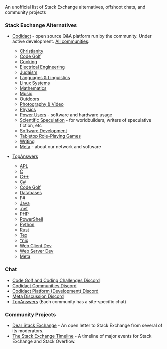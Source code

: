 An unofficial list of Stack Exchange alternatives, offshoot chats, and community projects

### Stack Exchange Alternatives

- [Codidact](https://codidact.org/) - open source Q&A platform run by the community.  Under active development.  [All communities](https://codidact.com/).
	- [Christianity](https://christianity.codidact.com/)
	- [Code Golf](https://codegolf.codidact.com/)
	- [Cooking](https://cooking.codidact.com/)
	- [Electrical Engineering](https://electrical.codidact.com/)
	- [Judaism](https://judaism.codidact.com/)
	- [Languages & Linguistics](https://languages.codidact.com/)
	- [Linux Systems](https://linux.codidact.com/)
	- [Mathematics](https://math.codidact.com/)
	- [Music](https://music.codidact.com/)
	- [Outdoors](https://outdoors.codidact.com/)
	- [Photography & Video](https://photography.codidact.com/)
	- [Physics](https://physics.codidact.com/)
	- [Power Users](https://powerusers.codidact.com/) - software and hardware usage
	- [Scientific Speculation](https://scientific-speculation.codidact.com/) - for worldbuilders, writers of speculative fiction, etc
	- [Software Development](https://software.codidact.com/)
	- [Tabletop Role-Playing Games](https://rpg.codidact.com/)
	- [Writing](https://writing.codidact.com/) 
	- [Meta](https://meta.codidact.com/) - about our network and software

- [TopAnswers](https://topanswers.xyz/)
	- [APL](https://topanswers.xyz/apl)
	- [C](https://topanswers.xyz/c)
	- [C++](https://topanswers.xyz/cplusplus)
	- [C#](https://topanswers.xyz/csharp)
	- [Code Golf](https://topanswers.xyz/codegolf)
	- [Databases](https://topanswers.xyz/databases)
	- [F#](https://topanswers.xyz/fsharp)
	- [Java](https://topanswers.xyz/java)
	- [.net](https://topanswers.xyz/dotnet)
	- [PHP](https://topanswers.xyz/php)
	- [PowerShell](https://topanswers.xyz/powershell)
	- [Python](https://topanswers.xyz/python)
	- [Rust](https://topanswers.xyz/rust)
	- [Tex](https://topanswers.xyz/tex)
	- [*nix](https://topanswers.xyz/nix)
	- [Web Client Dev](https://topanswers.xyz/web)
	- [Web Server Dev](https://topanswers.xyz/webserver)
	- [Meta](https://topanswers.xyz/meta)

### Chat

- [Code Golf and Coding Challenges Discord](https://discord.gg/WCxqfcR)
- [Codidact Communities Discord](https://discord.gg/bv2aaGa)
- [Codidact Platform (Development) Discord](https://discord.gg/WZ7aTst)
- [Meta Discussion Discord](https://discord.gg/GeKffmx)
- [TopAnswers](https://topanswers.xyz/) (Each community has a site-specific chat)

### Community Projects

- [Dear Stack Exchange](https://meta.stackexchange.com/questions/334575/dear-stack-exchange-a-statement-and-a-letter-from-your-moderators) - An open letter to Stack Exchange from several of its moderators.
- [The Stack Exchange Timeline](https://stackexchange-timeline.webflow.io/) - A timeline of major events for Stack Exchange and Stack Overflow.
